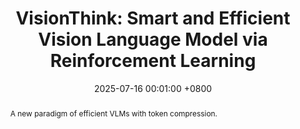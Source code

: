 ---
title:          "VisionThink: Smart and Efficient Vision Language Model via Reinforcement Learning"
date:           2025-07-16 00:01:00 +0800
selected:       true
pub:            "Advances in Neural Information Processing Systems (NeurIPS)"
# pub_pre:        "Submitted to "
# pub_post:       'Under review.'
pub_date:       "2025"
semantic_scholar_id: 27c741e54cedfc7e648103f90b109dd58143fd34  # use this to retrieve citation count
abstract: >-
  A new paradigm of efficient VLMs with token compression.
cover:          assets/images/covers/VisionThink.png
authors:
  - Senqiao Yang*
  - <strong>Junyi Li*</strong>
  - Xin Lai*
  - Bei Yu
  - Hengshuang Zhao
  - Jiaya Jia
links:
  Paper: https://arxiv.org/pdf/2507.13348
  Code: https://github.com/dvlab-research/VisionThink
---